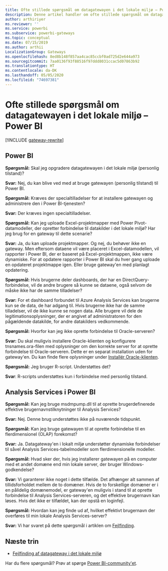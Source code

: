 ```yaml
---
title: Ofte stillede spørgsmål om datagatewayen i det lokale miljø – Power BI
description: Denne artikel handler om ofte stillede spørgsmål om datagatewayen i det lokale miljø til Power BI. Denne artikel samler ofte stillede spørgsmål om den gateway, der bruges i Power BI, på ét sted.
author: arthiriyer
ms.reviewer: ''
ms.service: powerbi
ms.subservice: powerbi-gateways
ms.topic: conceptual
ms.date: 07/15/2019
ms.author: arthii
LocalizationGroup: Gateways
ms.openlocfilehash: 8ed8b148f857aa4cac85ccbf0ad725d2e644a973
ms.sourcegitcommit: 7aa0136f93f88516f97ddd8031ccac5d07863b92
ms.translationtype: HT
ms.contentlocale: da-DK
ms.lasthandoff: 05/05/2020
ms.locfileid: "74697381"
---
```

# <a name="on-premises-data-gateway-faq---power-bi"></a>Ofte stillede spørgsmål om datagatewayen i det lokale miljø – Power BI

[!INCLUDE [gateway-rewrite](includes/gateway-rewrite.md)]

## <a name="power-bi"></a>Power BI

**Spørgsmål:** Skal jeg opgradere datagatewayen i det lokale miljø (personlig tilstand)?

**Svar:** Nej, du kan blive ved med at bruge gatewayen (personlig tilstand) til Power BI.

**Spørgsmål:** Kræves der specialtilladelser for at installere gatewayen og administrere den i Power BI-tjenesten?

**Svar:** Der kræves ingen specialtilladelser.

**Spørgsmål:** Kan jeg uploade Excel-projektmapper med Power Pivot-datamodeller, der opretter forbindelse til datakilder i det lokale miljø? Har jeg brug for en gateway til dette scenarie? 

**Svar:** Ja, du kan uploade projektmapper. Og nej, du behøver ikke en gateway. Men eftersom dataene vil være placeret i Excel-datamodellen, vil rapporter i Power BI, der er baseret på Excel-projektmappen, ikke være dynamiske. For at opdatere rapporter i Power BI skal du hver gang uploade en opdateret projektmappe igen. Eller bruge gateway'en med planlagt opdatering.

**Spørgsmål:** Hvis brugerne deler dashboards, der har en DirectQuery-forbindelse, vil de andre brugere så kunne se dataene, også selvom de måske ikke har de samme tilladelser? 

**Svar:** For et dashboard forbundet til Azure Analysis Services kan brugerne kun se de data, de har adgang til. Hvis brugerne ikke har de samme tilladelser, vil de ikke kunne se nogen data. Alle brugere vil dele de legitimationsoplysninger, der er angivet af administratoren for den pågældende datakilde, for andre datakilders vedkommende.

**Spørgsmål:** Hvorfor kan jeg ikke oprette forbindelse til Oracle-serveren? 

**Svar:** Du skal muligvis installere Oracle-klienten og konfigurere tnsnames.ora-filen med oplysninger om den korrekte server for at oprette forbindelse til Oracle-serveren. Dette er en separat installation uden for gateway'en. Du kan finde flere oplysninger under [Installér Oracle-klienten](service-gateway-onprem-manage-oracle.md#install-the-oracle-client).

**Spørgsmål:** Jeg bruger R-script. Understøttes det?

**Svar**: R-scripts understøttes kun i forbindelse med personlig tilstand.

## <a name="analysis-services-in-power-bi"></a>Analysis Services i Power BI

**Spørgsmål:** Kan jeg bruge msdmpump.dll til at oprette brugerdefinerede effektive brugernavnstilknytninger til Analysis Services? 

**Svar:** Nej. Denne brug understøttes ikke på nuværende tidspunkt.

**Spørgsmål:** Kan jeg bruge gatewayen til at oprette forbindelse til en flerdimensionel (OLAP) forekomst? 

**Svar:** Ja. Datagateway'en i lokalt miljø understøtter dynamiske forbindelser til såvel Analysis Services-tabelmodeller som flerdimensionelle modeller.

**Spørgsmål:** Hvad sker der, hvis jeg installerer gatewayen på en computer med et andet domæne end min lokale server, der bruger Windows-godkendelse? 

**Svar:** Vi garanterer ikke noget i dette tilfælde. Det afhænger alt sammen af tillidsforholdet mellem de to domæner. Hvis de to forskellige domæner er i en pålidelig domænemodel, er gateway'en muligvis i stand til at oprette forbindelse til Analysis Services-serveren, og det effektive brugernavn kan løses. Hvis det ikke er tilfældet, kan der opstå en loginfejl.

**Spørgsmål:** Hvordan kan jeg finde ud af, hvilket effektivt brugernavn der overføres til min lokale Analysis Services-server? 

**Svar:** Vi har svaret på dette spørgsmål i artiklen om [Fejlfinding](service-gateway-onprem-tshoot.md).

## <a name="next-steps"></a>Næste trin

* [Fejlfinding af datagateway i det lokale miljø](/data-integration/gateway/service-gateway-tshoot)

Har du flere spørgsmål? Prøv at spørge [Power BI-community'et](https://community.powerbi.com/).

